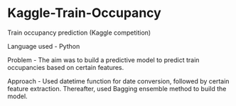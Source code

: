 # Kaggle-Train-Occupancy
Train occupancy prediction (Kaggle competition) 

Language used - Python

Problem - The aim was to build a predictive model to predict train occupancies based on certain features.

Approach - Used datetime function for date conversion, followed by certain feature extraction. Thereafter, used Bagging ensemble method to build the model.
